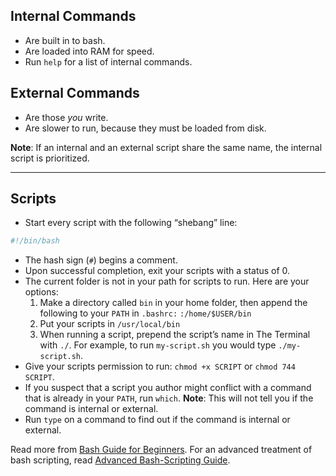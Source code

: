 ## Internal Commands
* Are built in to bash.
* Are loaded into RAM for speed.
* Run `help` for a list of internal commands.

## External Commands
* Are those *you* write.
* Are slower to run, because they must be loaded from disk.

**Note**: If an internal and an external script share the same name, the internal script is prioritized.

---

## Scripts
* Start every script with the following “shebang” line:
```bash
#!/bin/bash
```
* The hash sign (`#`) begins a comment.
* Upon successful completion, exit your scripts with a status of 0.
* The current folder is not in your path for scripts to run. Here are your options:
   1. Make a directory called `bin` in your home folder, then append the following to your `PATH` in `.bashrc:` `:/home/$USER/bin`
   2. Put your scripts in `/usr/local/bin`
   3. When running a script, prepend the script’s name in The Terminal with `./`. For example, to run `my-script.sh` you would type `./my-script.sh`.
* Give your scripts permission to run: `chmod +x SCRIPT` or `chmod 744 SCRIPT`.
* If you suspect that a script you author might conflict with a command that is already in your `PATH`, run `which`. **Note**: This will not tell you if the command is internal or external.
* Run `type` on a command to find out if the command is internal or external.

Read more from [Bash Guide for Beginners](http://tldp.org/LDP/Bash-Beginners-Guide/html/index.html).
For an advanced treatment of bash scripting, read [Advanced Bash-Scripting Guide](http://tldp.org/LDP/abs/html/index.html).
